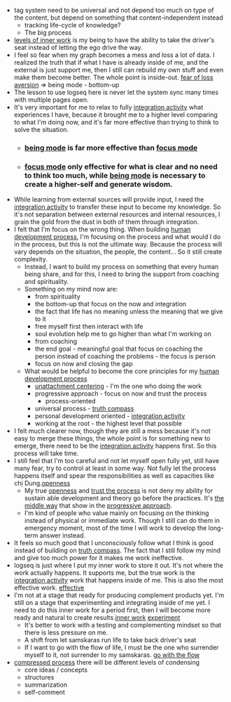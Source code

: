 - tag system need to be universal and not depend too much on type of the content, but depend on something that content-independent instead
    - tracking life-cycle of knowledge?
    - The big process
- [levels of inner work](<levels of inner work.md>) is my being to have the ability to take the driver's seat instead of letting the ego drive the way.
- I feel so fear when my graph becomes a mess and loss a lot of data. I realized the truth that if what I have is already inside of me, and the external is just support me, then I still can rebuild my own stuff and even make them become better. The whole point is inside-out. [fear of loss aversion](<fear of loss aversion.md>) => being mode - bottom-up
- The lesson to use logseq here is never let the system sync many times with multiple pages open.
- It's very important for me to relax to fully [integration activity](<integration activity.md>) what experiences I have, because it brought me to a higher level comparing to what I'm doing now, and it's far more effective than trying to think to solve the situation.
    - ### [being mode](<being mode.md>) is far more effective than [focus mode](<focus mode.md>)
    - ### [focus mode](<focus mode.md>) only effective for what is clear and no need to think too much, while [being mode](<being mode.md>) is necessary to create a higher-self and generate wisdom.
- While learning from external sources will provide input, I need the [integration activity](<integration activity.md>) to transfer these input to become my knowledge. So it's not separation between external resources and internal resources, I grain the gold from the dust in both of them through integration.
- I felt that I'm focus on the wrong thing. When building [human development process](<human development process.md>), I'm focusing on the process and what would I do in the process, but this is not the ultimate way. Because the process will vary depends on the situation, the people, the content... So it still create complexity.
    - Instead, I want to build my process on something that every human being share, and for this, I need to bring the support from coaching and spirituality.
    - Something on my mind now are:
        - from spirituality
        - the bottom-up that focus on the now and integration
        - the fact that life has no meaning unless the meaning that we give to it
        - free myself first then interact with life
        - soul evolution help me to go higher than what I'm working on
        - from coaching
        - the end goal - meaningful goal that focus on coaching the person instead of coaching the problems - the focus is person
        - focus on now and closing the gap
    - What would be helpful to become the core principles for my [human development process](<human development process.md>)
        - [unattachment centering](<unattachment centering.md>) - I'm the one who doing the work
        - progressive approach - focus on now and trust the process
            - process-oriented
        - universal process - [truth compass](<truth compass.md>)
        - personal development oriented - [integration activity](<integration activity.md>)
        - working at the root - the highest level that possible
- I felt much clearer now, though they are still a mess because it's not easy to merge these things, the whole point is for something new to emerge, there need to be the [integration activity](<integration activity.md>) happens first. So this process will take time.
- I still feel that I'm too careful and not let myself open fully yet, still have many fear, try to control at least in some way. Not fully let the process happens itself and spear the responsibilities as well as capacities like chị Dung.[openness](<openness.md>)
    - My true [openness](<openness.md>) and [trust the process](<trust the process.md>) is not deny my ability for sustain able development and theory go before the practices. It's [the middle way](<the middle way.md>) that show in the [progressive approach](<progressive approach.md>).
    - I'm kind of people who value mainly on focusing on the thinking instead of physical or immediate work. Though I still can do them in emergency moment, most of the time I will work to develop the long-term answer instead.
- It feels so much good that I unconsciously follow what I think is good instead of building on [truth compass](<truth compass.md>). The fact that I still follow my mind and give too much power for it makes me work ineffective.
- logseq is just where I put my inner work to store it out. It's not where the work actually happens. It supports me, but the true work is the [integration activity](<integration activity.md>) work that happens inside of me. This is also the most effective work. [effective](<effective.md>)
- I'm not at a stage that ready for producing complement products yet. I'm still on a stage that experimenting and integrating inside of me yet. I need to do this inner work for a period first, then I will become more ready and natural to create results.[inner work](<inner work.md>) [experiment](<experiment.md>)
    - It's better to work with a testing and complementing mindset so that there is less pressure on me.
    - A shift from let samskaras run life to take back driver's seat
    - If I want to go with the flow of life, I must be the one who surrender myself to it, not surrender to my samskaras. [go with the flow](<go with the flow.md>)
- [compressed process](<compressed process.md>) there will be different levels of condensing
    - core ideas / concepts
    - structures
    - summarization
    - self-comment
